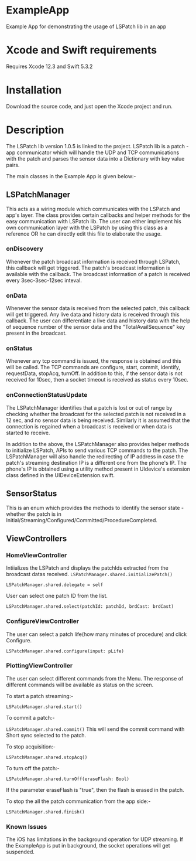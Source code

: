 # ExampleApp
Example App for demonstrating the usage of LSPatch lib in an app

# Xcode and Swift requirements
Requires Xcode 12.3 and Swift 5.3.2

# Installation
Download the source code, and just open the Xcode project and run.

# Description
The LSPatch lib version 1.0.5 is linked to the project. LSPatch lib is a patch - app communicator which will handle the UDP and TCP communications with the patch and parses the sensor data into a Dictionary with key value pairs. 

The main classes in the Example App is given below:-

## LSPatchManager 
This acts as a wiring module which communicates with the LSPatch and app's layer. The class provides certain callbacks and helper methods for the easy communication with LSPatch lib. The user can either implement his own communication layer with the LSPatch by using this class as a reference OR he can directly edit this file to elaborate the usage. 

### onDiscovery
Whenever the patch broadcast information is received through LSPatch, this callback will get triggered. The patch's broadcast information is available with the callback. The broadcast information of a patch is received every 3sec-3sec-12sec inteval.
### onData
Whenever the sensor data is received from the selected patch, this callback will get triggered. Any live data and history data is received through this callback. The user can differentiate a live data and history data with the help of sequence number of the sensor data and the "TotalAvailSequence" key present in the broadcast.
### onStatus
Whenever any tcp command is issued, the response is obtained and this will be called. The TCP commands are configure, start, commit, identify, requestData, stopAcq, turnOff. In addition to this, if the sensor data is not received for 10sec, then a socket timeout is received as status every 10sec.
### onConnectionStatusUpdate
The LSPatchManager identifies that a patch is lost or out of range by checking whether the broadcast for the selected patch is not received in a 12 sec, and no sensor data is being received. Similarly it is assumed that the connection is regained when a broadcast is received or when data is started to receive. 

In addition to the above, the LSPatchManager also provides helper methods to initialize LSPatch, APIs to send various TCP commands to the patch. The LSPatchManager will also handle the redirecting of IP address in case the patch's streaming destination IP is a different one from the phone's IP. The phone's IP is obtained using a utility method present in UIdevice's extension class defined in the UIDeviceExtension.swift.

## SensorStatus
This is an enum which provides the methods to identify the sensor state - whether the patch is in Initial/Streaming/Configured/Committed/ProcedureCompleted.

## ViewControllers
### HomeViewController
Intiializes the LSPatch and displays the patchIds extracted from the broadcast datas received. 
`LSPatchManager.shared.initializePatch()`

`LSPatchManager.shared.delegate = self`

User can select one patch ID from the list.

`LSPatchManager.shared.select(patchId: patchId, brdCast: brdCast)`

### ConfigureViewController
The user can select a patch life(how many minutes of procedure) and click Configure. 

`LSPatchManager.shared.configure(input: pLife)`

### PlottingViewController
The user can select different commands from the Menu. The response of different commands will be available as status on the screen. 

To start a patch streaming:-

`LSPatchManager.shared.start()`

To commit a patch:-

`LSPatchManager.shared.commit()`
This will send the commit command with Short sync selected to the patch.

To stop acquisition:-

`LSPatchManager.shared.stopAcq()`

To turn off the patch:-

`LSPatchManager.shared.turnOff(eraseFlash: Bool)`

If the parameter eraseFlash is "true", then the flash is erased in the patch.

To stop the all the patch communication from the app side:- 

`LSPatchManager.shared.finish()`

### Known Issues
The iOS has limitations in the background operation for UDP streaming. If the ExampleApp is put in background, the socket operations will get suspended.


